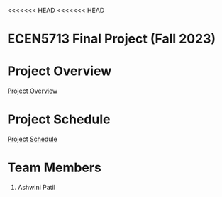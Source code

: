 <<<<<<< HEAD
<<<<<<< HEAD
# ECEN5713 Final Project (Fall 2023)

# Project Overview

[Project Overview][1]

[1]:https://github.com/cu-ecen-aeld/final-project-AshwiniCUB/wiki/Project-Overview

# Project Schedule

[Project Schedule][2]

[2]:https://github.com/users/AshwiniCUB/projects/1

# Team Members

1. Ashwini Patil
